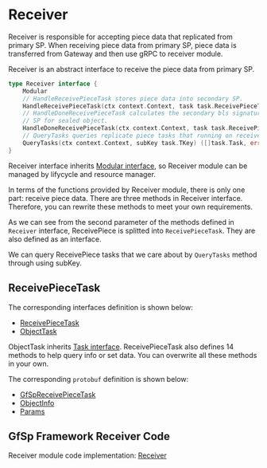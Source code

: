# Receiver

Receiver is responsible for accepting piece data that replicated from primary SP. When receiving piece data from primary SP, piece data is transferred from Gateway and then use gRPC to receiver module.

Receiver is an abstract interface to receive the piece data from primary SP.

```go
type Receiver interface {
    Modular
    // HandleReceivePieceTask stores piece data into secondary SP.
    HandleReceivePieceTask(ctx context.Context, task task.ReceivePieceTask, data []byte) error
    // HandleDoneReceivePieceTask calculates the secondary bls signature of the object and sign it, returns to the primary
    // SP for sealed object.
    HandleDoneReceivePieceTask(ctx context.Context, task task.ReceivePieceTask) ([]byte, error)
    // QueryTasks queries replicate piece tasks that running on receiver by task sub-key.
    QueryTasks(ctx context.Context, subKey task.TKey) ([]task.Task, error)
}
```

Receiver interface inherits [Modular interface](./common/lifecycle_modular.md#modular-interface), so Receiver module can be managed by lifycycle and resource manager.

In terms of the functions provided by Receiver module, there is only one part: receive piece data. There are three methods in Receiver interface. Therefore, you can rewrite these methods to meet your own requirements.

As we can see from the second parameter of the methods defined in `Receiver` interface, ReceivePiece is splitted into `ReceivePieceTask`. They are also defined as an interface.

We can query ReceivePiece tasks that we care about by `QueryTasks` method through using subKey.

## ReceivePieceTask

The corresponding interfaces definition is shown below:

- [ReceivePieceTask](./common/task.md#receivepiecetask)
- [ObjectTask](./common/task.md#objecttask)

ObjectTask inherits [Task interface](./common/task.md#task). ReceivePieceTask also defines 14 methods to help query info or set data. You can overwrite all these methods in your own.

The corresponding `protobuf` definition is shown below:

- [GfSpReceivePieceTask](./common/proto.md#gfspreceivepiecetask-proto)
- [ObjectInfo](./common/proto.md#objectinfo-proto)
- [Params](./common/proto.md#params-proto)

## GfSp Framework Receiver Code

Receiver module code implementation: [Receiver](https://github.com/bnb-chain/greenfield-storage-provider/tree/master/modular/receiver)
